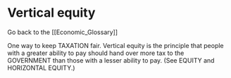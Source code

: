 # Vertical equity

Go back to the [[Economic_Glossary]]


One way to keep TAXATION fair. Vertical equity is the principle that people with a greater ability to pay should hand over more tax to the GOVERNMENT than those with a lesser ability to pay. (See EQUITY and HORIZONTAL EQUITY.)

